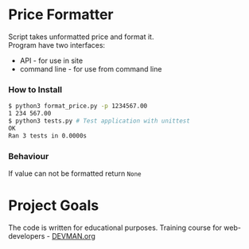 # Price Formatter

Script takes unformatted price and format it.<br>
Program have two interfaces:
* API - for use in site
* command line - for use from command line

### How to Install

```bash
$ python3 format_price.py -p 1234567.00
1 234 567.00
$ python3 tests.py # Test application with unittest
OK
Ran 3 tests in 0.0000s 
```

### Behaviour

If value can not be formatted return `None`


# Project Goals

The code is written for educational purposes. Training course for web-developers - [DEVMAN.org](https://devman.org)
